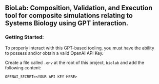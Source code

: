 ## BioLab: Composition, Validation, and Execution tool for composite simulations relating to Systems Biology using GPT interaction.


### Getting Started:

To properly interact with this GPT-based tooling, you must have the ability to possess and/or obtain a valid OpenAI API Key.

Create a file called `.env` at the root of this project, `biolab` and add the following content:

`OPENAI_SECRET=<YOUR API KEY HERE>`
